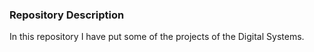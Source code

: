 ### Repository Description 

In this repository I have put some of the projects of the Digital Systems.
